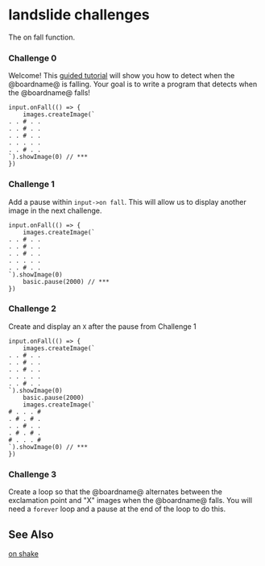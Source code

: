 # landslide challenges

The on fall function.

### Challenge 0

Welcome! This [guided tutorial](https://live.microbit.co.uk/td/lessons/on-fall/tutorial) will show you how to detect when the @boardname@ is falling. Your goal is to write a program that detects when the @boardname@ falls!

```
input.onFall(() => {
    images.createImage(`
. . # . .
. . # . .
. . # . .
. . . . .
. . # . .
`).showImage(0) // ***
})
```

### Challenge 1

Add a pause within `input->on fall`. This will allow us to display another image in the next challenge.

```
input.onFall(() => {
    images.createImage(`
. . # . .
. . # . .
. . # . .
. . . . .
. . # . .
`).showImage(0)
    basic.pause(2000) // ***
})
```

### Challenge 2

Create and display an `X` after the pause from Challenge 1

```
input.onFall(() => {
    images.createImage(`
. . # . .
. . # . .
. . # . .
. . . . .
. . # . .
`).showImage(0)
    basic.pause(2000)
    images.createImage(`
# . . . #
. # . # .
. . # . .
. # . # .
# . . . #
`).showImage(0) // ***
})
```

### Challenge 3

Create a loop so that the @boardname@ alternates between the exclamation point and "X" images when the @boardname@ falls. You will need a `forever` loop and a pause at the end of the loop to do this.

## See Also

[on shake](/reference/input/on-gesture)

